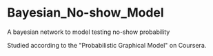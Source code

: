 # Bayesian_No-show_Model
A bayesian network to model testing no-show probability

Studied according to the "Probabilistic Graphical Model" on Coursera.
